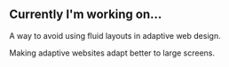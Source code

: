 ## Currently I'm working on…

A way to avoid using fluid layouts in adaptive web design.

Making adaptive websites adapt better to large screens.